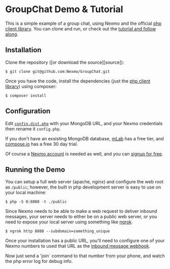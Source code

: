 GroupChat Demo & Tutorial
=========================

This is a simple example of a group chat, using Nexmo and the official [php client library][php_lib]. You can clone and 
run, or check out the [tutorial and follow along][tutorial].

Installation
------------

Clone the repository ([or download the source][source]):

    $ git clone git@github.com:Nexmo/GroupChat.git

Once you have the code, install the dependencies (just the [php client library][php_lib]) using composer:

    $ composer install
    
Configuration
-------------

Edit [`config.dist.php`][config] with your MongoDB URL, and your Nexmo credentials then rename it `config.php`. 

If you don't have an exsisting MongoDB database, [mLab][mLab] has a free tier, and [compose.io][compose] has a free 
30 day trial. 

Of course a [Nexmo account][account] is needed as well, and you can [signup for free][free].

Running the Demo
----------------

You can setup a full web server (apache, nginx) and configure the web root as `/public`; however, the built in php 
development server is easy to use on your local machine: 

    $ php -S 0:8080 -t ./public 
    
Since Nexmo needs to be able to make a web request to deliver inbound messages, your server needs to either be on a 
public web server, or you need to expose your local server using something like [ngrok][ngrok]. 

    $ ngrok http 8080 --subdomain=something_unique

Once your installation has a public URL, you'll need to configure one of your Nexmo numbers to used that URL as the 
[inbound message webhook][webhook].

Now just send a 'join` command to that number from your phone, and watch the php error log for debug info.
    
[config]: config.dist.php    
[tutorial]: https://www.nexmo.com/blog/    
[php_lib]: https://github.com/Nexmo/nexmo-php    
[ngrok]: https://ngrok.com/
[webhook]: https://docs.nexmo.com/messaging/setup-callbacks#setting?utm_source=DEV_REL&utm_medium=github&utm_campaign=GroupChat 
[mLab]: https://mlab.com/plans/pricing/
[compose]: https://app.compose.io/signup/
[account]: https://dashboard.nexmo.com/sign-up?utm_source=DEV_REL&utm_medium=github&utm_campaign=GroupChat&utm_term=account
[free]: https://dashboard.nexmo.com/sign-up?utm_source=DEV_REL&utm_medium=github&utm_campaign=GroupChat&utm_term=free